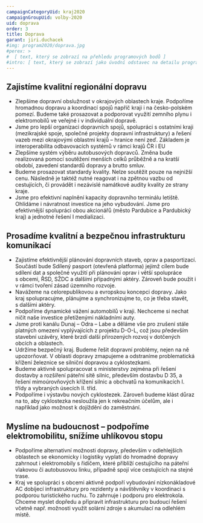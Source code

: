 ```yaml
---
campaignCategoryUid: kraj2020
campaignGroupUid: volby-2020
uid: doprava 
order: 3
title: Doprava
garant: jiri.duchacek 
#img: program2020/doprava.jpg
#perex: >
#  [ text, který se zobrazí na přehledu programových bodů ]
#intro: [ text, který se zobrazí jako úvodní odstavec na detailu programového bodu ]
---
```

## Zajistíme kvalitní regionální dopravu 
- Zlepšíme dopravní obslužnost v okrajových oblastech kraje. Podpoříme hromadnou dopravu a koordinací spojů napříč kraji i na česko-polském pomezí. Budeme také prosazovat a podporovat využití zemního plynu i elektromobilů ve veřejné i v individuální dopravě.
- Jsme pro lepší organizaci dopravních spojů, spolupráci s ostatními kraji (mezikrajské spoje, společné projekty dopravní infrastruktury) a řešení vazeb mezi okrajovými oblastmi krajů – hranice není zeď. Základem je interoperabilita odbavovacích systémů v rámci krajů ČR i EU 
- Zlepšíme systém výběru autobusových dopravců. Změna bude realizovaná pomocí soutěžení menších celků průběžně a na kratší období, zavedení standardů dopravy a brutto smluv. 
- Budeme prosazovat standardy kvality. Nelze soutěžit pouze na nejnižší cenu. Následně je taktéž nutné reagovat i na zpětnou vazbu od cestujících, či provádět i nezávislé namátkové audity kvality ze strany kraje. 
- Jsme pro efektivní naplnění kapacity dopravního terminálu letiště. Ohlídáme i návratnost investice na jeho vybudování. Jsme pro efektivnější spolupráci obou akcionářů (město Pardubice a Pardubický kraj) a jednotné řešení I medializaci.

## Prosadíme kvalitní a bezpečnou infrastrukturu komunikací 
- Zajistíme efektivnější plánování dopravních staveb, oprav a pasportizací. Součástí bude Sdílený pasport (otevřená platforma) jejímž cílem bude sdílení dat a společné využití při plánování oprav i větší spolupráce s obcemi, ŘSD, SŽDC a dalšími případnými aktéry. Zároveň bude použit i v rámci tvoření zásad územního rozvoje.
- Navážeme na celorepublikovou a evropskou koncepci dopravy. Jako kraj spolupracujme, plánujme a synchronizujme to, co je třeba stavět, s dalšími aktéry.
- Podpoříme dynamické vážení automobilů v kraji. Nechceme si nechat ničit naše investice přetíženými nákladními auty. 
- Jsme proti kanálu Dunaj – Odra – Labe a děláme vše pro zrušení stále platných omezení vyplývajících z projektu D-O-L, což jsou především stavební uzávěry, které brzdí další přirozených rozvoj v dotčených obcích a oblastech. 
- Udržíme bezpečný kraj. Budeme řešit dopravní problémy, nejen na ně upozorňovat. V oblasti dopravy zmapujeme a odstraníme problematická křížení železnice se silniční dopravou a cyklostezkami.
- Budeme aktivně spolupracovat s ministerstvy zejména při řešení dostavby a rozšíření páteřní sítě silnic, především dostavbu D 35, a řešení mimoúrovňových křížení silnic a obchvatů na komunikacích I. třídy a vybraných úsecích II. tříd.
- Podpoříme i výstavbu nových cyklostezek. Zároveň budeme klást důraz na to, aby cyklostezka nesloužila jen k rekreačním účelům, ale i například jako možnost k dojíždění do zaměstnání.

## Myslíme na budoucnost – podpoříme elektromobilitu, snížíme uhlíkovou stopu
- Podpoříme alternativní možnosti dopravy, především v odlehlejších oblastech se ekonomicky i logistiky vyplatí do hromadné dopravy zahrnout i elektromobily s řidičem, které přiblíží cestujícího na páteřní vlakovou či autobusovou linku, případně spojí více cestujících na stejné trase.
- Kraj ve spolupráci s obcemi aktivně podpoří vybudování nízkonákladové AC dobíjecí infrastruktury pro rezidenty a návštěvníky v koordinaci s podporou turistického ruchu. To zahrnuje i podporu pro elektrokola. Chceme myslet dopředu a připravit infrastrukturu pro budoucí řešení včetně např. možnosti využít solární zdroje s akumulací na odlehlém místě.
